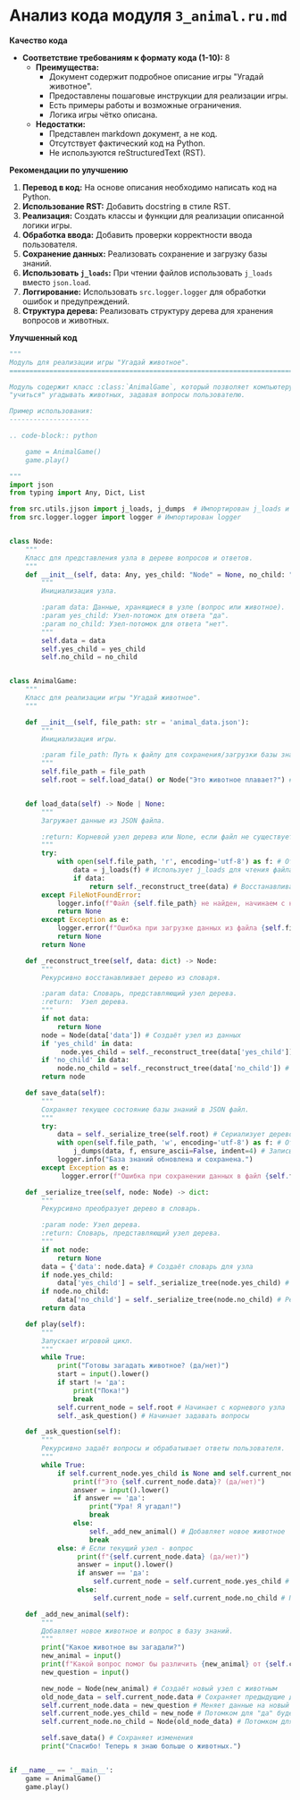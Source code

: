 # Анализ кода модуля `3_animal.ru.md`

**Качество кода**
- **Соответствие требованиям к формату кода (1-10):** 8
  -   **Преимущества:**
      -   Документ содержит подробное описание игры "Угадай животное".
      -   Предоставлены пошаговые инструкции для реализации игры.
      -   Есть примеры работы и возможные ограничения.
      -   Логика игры чётко описана.
  -   **Недостатки:**
      -   Представлен markdown документ, а не код.
      -   Отсутствует фактический код на Python.
      -   Не используются reStructuredText (RST).

**Рекомендации по улучшению**

1. **Перевод в код:** На основе описания необходимо написать код на Python.
2. **Использование RST:** Добавить docstring в стиле RST.
3. **Реализация:** Создать классы и функции для реализации описанной логики игры.
4. **Обработка ввода:** Добавить проверки корректности ввода пользователя.
5. **Сохранение данных:** Реализовать сохранение и загрузку базы знаний.
6. **Использовать `j_loads`:**  При чтении файлов использовать `j_loads` вместо `json.load`.
7. **Логгирование:** Использовать `src.logger.logger` для обработки ошибок и предупреждений.
8. **Структура дерева:** Реализовать структуру дерева для хранения вопросов и животных.

**Улучшенный код**

```python
"""
Модуль для реализации игры "Угадай животное".
=========================================================================================

Модуль содержит класс :class:`AnimalGame`, который позволяет компьютеру
"учиться" угадывать животных, задавая вопросы пользователю.

Пример использования:
--------------------

.. code-block:: python

    game = AnimalGame()
    game.play()

"""
import json
from typing import Any, Dict, List

from src.utils.jjson import j_loads, j_dumps  # Импортирован j_loads и j_dumps
from src.logger.logger import logger # Импортирован logger


class Node:
    """
    Класс для представления узла в дереве вопросов и ответов.
    """
    def __init__(self, data: Any, yes_child: "Node" = None, no_child: "Node" = None):
        """
        Инициализация узла.

        :param data: Данные, хранящиеся в узле (вопрос или животное).
        :param yes_child: Узел-потомок для ответа "да".
        :param no_child: Узел-потомок для ответа "нет".
        """
        self.data = data
        self.yes_child = yes_child
        self.no_child = no_child


class AnimalGame:
    """
    Класс для реализации игры "Угадай животное".
    """

    def __init__(self, file_path: str = 'animal_data.json'):
        """
        Инициализация игры.

        :param file_path: Путь к файлу для сохранения/загрузки базы знаний.
        """
        self.file_path = file_path
        self.root = self.load_data() or Node("Это животное плавает?") # Загружаем данные или создаём начальный узел


    def load_data(self) -> Node | None:
        """
        Загружает данные из JSON файла.

        :return: Корневой узел дерева или None, если файл не существует или пуст.
        """
        try:
            with open(self.file_path, 'r', encoding='utf-8') as f: # Открывает файл для чтения
                data = j_loads(f) # Использует j_loads для чтения файла
                if data:
                    return self._reconstruct_tree(data) # Восстанавливает дерево из данных
        except FileNotFoundError:
            logger.info(f"Файл {self.file_path} не найден, начинаем с нуля.")
            return None
        except Exception as e:
            logger.error(f"Ошибка при загрузке данных из файла {self.file_path}: {e}") # Логирует ошибку загрузки
            return None
        return None

    def _reconstruct_tree(self, data: dict) -> Node:
        """
        Рекурсивно восстанавливает дерево из словаря.

        :param data: Словарь, представляющий узел дерева.
        :return:  Узел дерева.
        """
        if not data:
            return None
        node = Node(data['data']) # Создаёт узел из данных
        if 'yes_child' in data:
             node.yes_child = self._reconstruct_tree(data['yes_child']) # Рекурсивно восстанавливает потомка для "да"
        if 'no_child' in data:
            node.no_child = self._reconstruct_tree(data['no_child']) # Рекурсивно восстанавливает потомка для "нет"
        return node

    def save_data(self):
        """
        Сохраняет текущее состояние базы знаний в JSON файл.
        """
        try:
            data = self._serialize_tree(self.root) # Сериализует дерево в словарь
            with open(self.file_path, 'w', encoding='utf-8') as f: # Открывает файл для записи
                j_dumps(data, f, ensure_ascii=False, indent=4) # Записывает словарь в JSON с помощью j_dumps
            logger.info("База знаний обновлена и сохранена.")
        except Exception as e:
             logger.error(f"Ошибка при сохранении данных в файл {self.file_path}: {e}") # Логирует ошибку сохранения

    def _serialize_tree(self, node: Node) -> dict:
        """
        Рекурсивно преобразует дерево в словарь.

        :param node: Узел дерева.
        :return: Словарь, представляющий узел дерева.
        """
        if not node:
            return None
        data = {'data': node.data} # Создаёт словарь для узла
        if node.yes_child:
            data['yes_child'] = self._serialize_tree(node.yes_child) # Рекурсивно сериализует потомка для "да"
        if node.no_child:
            data['no_child'] = self._serialize_tree(node.no_child) # Рекурсивно сериализует потомка для "нет"
        return data

    def play(self):
        """
        Запускает игровой цикл.
        """
        while True:
            print("Готовы загадать животное? (да/нет)")
            start = input().lower()
            if start != 'да':
                print("Пока!")
                break
            self.current_node = self.root # Начинает с корневого узла
            self._ask_question() # Начинает задавать вопросы

    def _ask_question(self):
        """
        Рекурсивно задаёт вопросы и обрабатывает ответы пользователя.
        """
        while True:
            if self.current_node.yes_child is None and self.current_node.no_child is None: # Если текущий узел - животное
                print(f"Это {self.current_node.data}? (да/нет)")
                answer = input().lower()
                if answer == 'да':
                    print("Ура! Я угадал!")
                    break
                else:
                    self._add_new_animal() # Добавляет новое животное
                    break
            else: # Если текущий узел - вопрос
                 print(f"{self.current_node.data} (да/нет)")
                 answer = input().lower()
                 if answer == 'да':
                     self.current_node = self.current_node.yes_child # Переходит к узлу "да"
                 else:
                     self.current_node = self.current_node.no_child # Переходит к узлу "нет"

    def _add_new_animal(self):
        """
        Добавляет новое животное и вопрос в базу знаний.
        """
        print("Какое животное вы загадали?")
        new_animal = input()
        print(f"Какой вопрос помог бы различить {new_animal} от {self.current_node.data}?")
        new_question = input()

        new_node = Node(new_animal) # Создаёт новый узел с животным
        old_node_data = self.current_node.data # Сохраняет предыдущие данные
        self.current_node.data = new_question # Меняет данные на новый вопрос
        self.current_node.yes_child = new_node # Потомком для "да" будет новый узел
        self.current_node.no_child = Node(old_node_data) # Потомком для "нет" будет старый узел

        self.save_data() # Сохраняет изменения
        print("Спасибо! Теперь я знаю больше о животных.")


if __name__ == '__main__':
    game = AnimalGame()
    game.play()
```